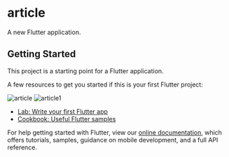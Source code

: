 # article

A new Flutter application.

## Getting Started

This project is a starting point for a Flutter application.

A few resources to get you started if this is your first Flutter project:

![article](https://user-images.githubusercontent.com/55954247/74043677-d3581d00-49ef-11ea-9baf-e81be368d9f8.png)
![article1](https://user-images.githubusercontent.com/55954247/74043736-ed91fb00-49ef-11ea-980e-0c4ebf6f4ccb.png)

- [Lab: Write your first Flutter app](https://flutter.dev/docs/get-started/codelab)
- [Cookbook: Useful Flutter samples](https://flutter.dev/docs/cookbook)

For help getting started with Flutter, view our
[online documentation](https://flutter.dev/docs), which offers tutorials,
samples, guidance on mobile development, and a full API reference.
